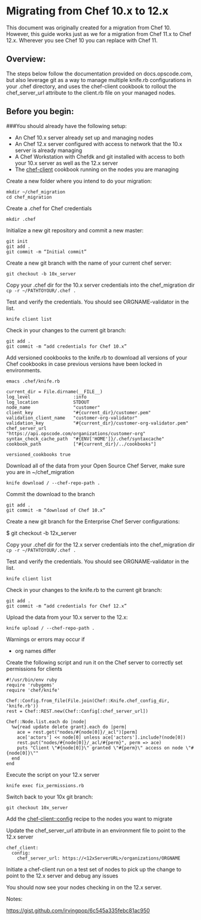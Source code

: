# Migrating from Chef 10.x to 12.x
This document was originally created for a migration from Chef 10.  However, this guide works just as we for a migration from Chef 11.x to Chef 12.x.  Wherever you see Chef 10 you can replace with Chef 11.

## Overview:
The steps below follow the documentation provided on docs.opscode.com, but also leverage git as a way to manage multiple knife.rb configurations in your .chef directory, and uses the chef-client cookbook to rollout the chef_server_url attribute to the client.rb file on your managed nodes.

## Before you begin:
###You should already have the following setup:
* An Chef 10.x server already set up and managing nodes
* An Chef 12.x server configured with access to network that the 10.x server is already managing
* A Chef Workstation with Chefdk and git installed with access to both your 10.x server as well as the 12.x server
* The [chef-client](https://github.com/opscode-cookbooks/chef-client) cookbook running on the nodes you are managing

Create a new folder where you intend to do your migration:

```
mkdir ~/chef_migration
cd chef_migration
```

Create a .chef for Chef credentials

`mkdir .chef`

Initialize a new git repository and commit a new master:

```
git init
git add .
git commit -m “Initial commit”
```

Create a new git branch with the name of your current chef server:

`git checkout -b 10x_server`

Copy your .chef dir for the 10.x server credentials into the chef_migration dir
`cp -r ~/PATHTOYOUR/.chef .`

Test and verify the credentials. You should see ORGNAME-validator in the list.

`knife client list`

Check in your changes to the current git branch:

```
git add .
git commit -m “add credentials for Chef 10.x”
```

Add versioned cookbooks to the knife.rb to download all versions of your Chef cookbooks in case previous versions have been locked in environments.

`emacs .chef/knife.rb`

```
current_dir = File.dirname(__FILE__)
log_level                :info
log_location             STDOUT
node_name                "customer"
client_key               "#{current_dir}/customer.pem"
validation_client_name   "customer-org-validator"
validation_key           "#{current_dir}/customer-org-validator.pem"
chef_server_url          "https://api.opscode.com/organizations/customer-org"
syntax_check_cache_path  "#{ENV['HOME']}/.chef/syntaxcache"
cookbook_path            ["#{current_dir}/../cookbooks"]

versioned_cookbooks true
```

Download all of the data from your Open Source Chef Server, make sure you are in ~/chef_migration

`knife download / --chef-repo-path .`

Commit the download to the branch

```
git add .
git commit -m “download of Chef 10.x”
```

Create a new git branch for the Enterprise Chef Server configurations:

$ git checkout -b 12x_server

Copy your .chef dir for the 12.x server credentials into the chef_migration dir
`cp -r ~/PATHTOYOUR/.chef .`

Test and verify the credentials. You should see ORGNAME-validator in the list.

`knife client list`

Check in your changes to the knife.rb to the current git branch:

```
git add .
git commit -m “add credentials for Chef 12.x”
```

Upload the data from your 10.x server to the 12.x:

`knife upload / --chef-repo-path .`

Warnings or errors may occur if
* org names differ

Create the following script and run it on the Chef server to correctly set permissions for clients

```
#!/usr/bin/env ruby
require 'rubygems'
require 'chef/knife'

Chef::Config.from_file(File.join(Chef::Knife.chef_config_dir, 'knife.rb'))
rest = Chef::REST.new(Chef::Config[:chef_server_url])

Chef::Node.list.each do |node|
  %w{read update delete grant}.each do |perm|
    ace = rest.get("nodes/#{node[0]}/_acl")[perm]
    ace['actors'] << node[0] unless ace['actors'].include?(node[0])
    rest.put("nodes/#{node[0]}/_acl/#{perm}", perm => ace)
    puts "Client \"#{node[0]}\" granted \"#{perm}\" access on node \"#{node[0]}\""
  end
end
```

Execute the script on your 12.x server

`knife exec fix_permissions.rb`

Switch back to your 10x git branch:

`git checkout 10x_server`


Add the [chef-client::config](https://github.com/opscode-cookbooks/chef-client#usage) recipe to the nodes you want to migrate

Update the chef_server_url attribute in an environment file to point to the 12.x server

```
chef_client:
  config:
    chef_server_url: https://<12xServerURL>/organizations/ORGNAME
```

Initiate a chef-client run on a test set of nodes to pick up the change to point to the 12.x server and debug any issues

You should now see your nodes checking in on the 12.x server.

Notes:

https://gist.github.com/irvingpop/6c545a335febc81ac950
